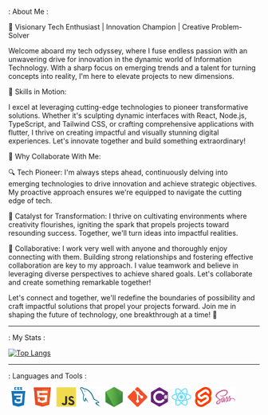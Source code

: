 : About Me :

🚀 Visionary Tech Enthusiast | Innovation Champion | Creative Problem-Solver

Welcome aboard my tech odyssey, where I fuse endless passion with an unwavering drive for innovation in the dynamic world of Information Technology. With a sharp focus on emerging trends and a talent for turning concepts into reality, I'm here to elevate projects to new dimensions.

🔧 Skills in Motion:

I excel at leveraging cutting-edge technologies to pioneer transformative solutions. Whether it's sculpting dynamic interfaces with React, Node.js, TypeScript, and Tailwind CSS, or crafting comprehensive applications with flutter, I thrive on creating impactful and visually stunning digital experiences. Let's innovate together and build something extraordinary!

🌟 Why Collaborate With Me:

🔍 Tech Pioneer: I'm always steps ahead, continuously delving into emerging technologies to drive innovation and achieve strategic objectives. My proactive approach ensures we're equipped to navigate the cutting edge of tech.

🚀 Catalyst for Transformation: I thrive on cultivating environments where creativity flourishes, igniting the spark that propels projects toward resounding success. Together, we'll turn ideas into impactful realities.

🤝 Collaborative: I work very well with anyone and thoroughly enjoy connecting with them. Building strong relationships and fostering effective collaboration are key to my approach. I value teamwork and believe in leveraging diverse perspectives to achieve shared goals. Let's collaborate and create something remarkable together!

Let's connect and together, we'll redefine the boundaries of possibility and craft impactful solutions that propel your projects forward. Join me in shaping the future of technology, one breakthrough at a time! 🌌


---

: My Stats :

[![Top Langs](https://github-readme-stats.vercel.app/api/top-langs/?username=Darkkkzyy&theme=dark&hide_border=true&border_radius=5&card_width=500&type=png)](https://github.com/anuraghazra/github-readme-stats)

---

: Languages and Tools :
<div>
  <img src="https://github.com/devicons/devicon/blob/master/icons/css3/css3-plain-wordmark.svg"  title="CSS3" alt="CSS" width="40" height="40"/>&nbsp;
  <img src="https://github.com/devicons/devicon/blob/master/icons/html5/html5-original.svg" title="HTML5" alt="HTML" width="40" height="40"/>&nbsp;
  <img src="https://github.com/devicons/devicon/blob/master/icons/javascript/javascript-original.svg" title="JavaScript" alt="JavaScript" width="40" height="40"/>&nbsp;
  <img src="https://github.com/devicons/devicon/blob/master/icons/mysql/mysql-original.svg" title="MySQL"  alt="MySQL" width="40" height="40"/>&nbsp;
  <img src="https://github.com/devicons/devicon/blob/master/icons/nodejs/nodejs-original.svg" title="NodeJS" alt="NodeJS" width="40" height="40"/>&nbsp;
  <img src="https://github.com/devicons/devicon/blob/master/icons/git/git-original.svg" title="Git" alt="Git" width="40" height="40"/>
<img src="https://github.com/devicons/devicon/blob/master/icons/csharp/csharp-plain.svg" title="Csharp" alt="Csharp" width="40" height="40"/>
  <img src="https://github.com/devicons/devicon/blob/master/icons/react/react-original.svg" title="React" alt="React" width="40" height="40"/>
  <img src="https://github.com/devicons/devicon/blob/master/icons/svelte/svelte-original.svg" title="Svelt alt="Svelt" width="40" height="40"/>
  <img src="https://github.com/devicons/devicon/blob/master/icons/sass/sass-original.svg" title="Sass **alt="Sass" width="40" height="40"/>
</div>
